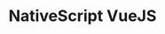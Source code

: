 ---
layout: topic
permalink: /learning/nativescript-vue/
id: nativescript
title: NativeScript VueJS
hide_navigation: true
infos:
  title: NativeScript VueJS
  description: Learn how to use NativeScript VueJS and build a native app in one month
resources:
  - title: NativeScript Vue Documentation
    url: https://nativescript-vue.org/
projects_ideas:
  - title: Build a todo app
  - title: Build a weather app
experiences:
  - title: Lessons Learned on Writing Apps with NativeScript VueJS
    url: https://medium.com/learning-lab/lessons-learned-on-writing-apps-with-nativescript-vuejs-bd6a3066f0cb
    source: medium.com
    author: Sandoche Adittane
projects_outcome:
  - name: GitNews — Trending repositories from GitHub, HackerNews & Reddit
    type: iOS & Android application
    url: https://gitnews.learn.uno/
    author: Sandoche Adittane
---